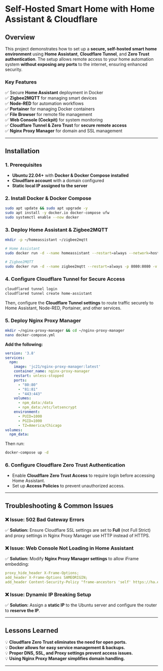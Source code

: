 # **Self-Hosted Smart Home with Home Assistant & Cloudflare**

## **Overview**

This project demonstrates how to set up a **secure, self-hosted smart home environment** using **Home Assistant**, **Cloudflare Tunnel**, and **Zero Trust authentication**. The setup allows remote access to your home automation system **without exposing any ports** to the internet, ensuring enhanced security.

### **Key Features**

✅ Secure **Home Assistant** deployment in Docker\
✅ **Zigbee2MQTT** for managing smart devices\
✅ **Node-RED** for automation workflows\
✅ **Portainer** for managing Docker containers\
✅ **File Browser** for remote file management\
✅ **Web Console (Cockpit)** for system monitoring\
✅ **Cloudflare Tunnel & Zero Trust** for **secure remote access**\
✅ **Nginx Proxy Manager** for domain and SSL management

---

## **Installation**

### **1. Prerequisites**

- **Ubuntu 22.04+** with **Docker & Docker Compose installed**
- **Cloudflare account** with a domain configured
- **Static local IP assigned to the server**

### **2. Install Docker & Docker Compose**

```bash
sudo apt update && sudo apt upgrade -y
sudo apt install -y docker.io docker-compose ufw
sudo systemctl enable --now docker
```

### **3. Deploy Home Assistant & Zigbee2MQTT**

```bash
mkdir -p ~/homeassistant ~/zigbee2mqtt

# Home Assistant
sudo docker run -d --name homeassistant --restart=always --network=host -v ~/homeassistant:/config homeassistant/home-assistant

# Zigbee2MQTT
sudo docker run -d --name zigbee2mqtt --restart=always -p 8080:8080 -v ~/zigbee2mqtt:/app/data koenkk/zigbee2mqtt
```

### **4. Configure Cloudflare Tunnel for Secure Access**

```bash
cloudflared tunnel login
cloudflared tunnel create home-assistant
```

Then, configure the **Cloudflare Tunnel settings** to route traffic securely to Home Assistant, Node-RED, Portainer, and other services.

### **5. Deploy Nginx Proxy Manager**

```bash
mkdir ~/nginx-proxy-manager && cd ~/nginx-proxy-manager
nano docker-compose.yml
```

**Add the following:**

```yaml
version: '3.8'
services:
  npm:
    image: 'jc21/nginx-proxy-manager:latest'
    container_name: nginx-proxy-manager
    restart: unless-stopped
    ports:
      - "80:80"
      - "81:81"
      - "443:443"
    volumes:
      - npm_data:/data
      - npm_data:/etc/letsencrypt
    environment:
      - PUID=1000
      - PGID=1000
      - TZ=America/Chicago
volumes:
  npm_data:
```

Then run:

```bash
docker-compose up -d
```

### **6. Configure Cloudflare Zero Trust Authentication**

- Enable **Cloudflare Zero Trust Access** to require login before accessing Home Assistant.
- Set up **Access Policies** to prevent unauthorized access.

---

## **Troubleshooting & Common Issues**

### **❌ Issue: 502 Bad Gateway Errors**

✅ **Solution:** Ensure Cloudflare SSL settings are set to **Full** (not Full Strict) and proxy settings in Nginx Proxy Manager use HTTP instead of HTTPS.

### **❌ Issue: Web Console Not Loading in Home Assistant**

✅ **Solution:** Modify **Nginx Proxy Manager settings** to allow iFrame embedding:

```yaml
proxy_hide_header X-Frame-Options;
add_header X-Frame-Options SAMEORIGIN;
add_header Content-Security-Policy "frame-ancestors 'self' https://ha.example.com";
```

### **❌ Issue: Dynamic IP Breaking Setup**

✅ **Solution:** Assign a **static IP** to the Ubuntu server and configure the router to **reserve the IP**.

---

## **Lessons Learned**

💡 **Cloudflare Zero Trust eliminates the need for open ports.**\
💡 **Docker allows for easy service management & backups.**\
💡 **Proper DNS, SSL, and Proxy settings prevent access issues.**\
💡 **Using Nginx Proxy Manager simplifies domain handling.**

---


